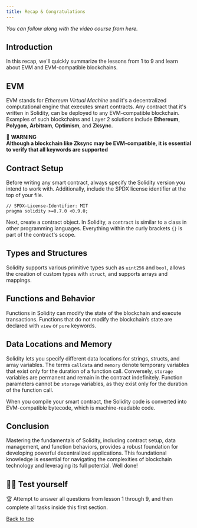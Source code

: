 ```yaml
---
title: Recap & Congratulations
---
```


_You can follow along with the video course from here._

<a name="top"></a>
## Introduction
In this recap, we'll quickly summarize the lessons from 1 to 9 and learn about EVM and EVM-compatible blockchains.

##  EVM
EVM stands for *Ethereum Virtual Machine* and it's a decentralized computational engine that executes smart contracts.
Any contract that it's written in Solidity, can be deployed to any EVM-compatible blockchain. Examples of such blockchains and Layer 2 solutions include **Ethereum**, **Polygon**, **Arbitram**, **Optimism**, and **Zksync**. 

🚧 **WARNING** <br>
**Although a blockchain like Zksync may be EVM-compatible, it is essential to verify that all keywords are supported**

## Contract Setup
Before writing any smart contract, always specify the Solidity version you intend to work with. Additionally, include the SPDX license identifier at the top of your file.

```solidity
// SPDX-License-Identifier: MIT
pragma solidity >=0.7.0 <0.9.0;
```

Next, create a contract object. In Solidity, a `contract` is similar to a class in other programming languages. Everything within the curly brackets `{}` is part of the contract's scope.

## Types and Structures
Solidity supports various primitive types such as `uint256` and `bool`, allows the creation of custom types with `struct`, and supports arrays and mappings.

## Functions and Behavior
Functions in Solidity can modify the state of the blockchain and execute transactions. Functions that do not modify the blockchain’s state are declared with `view` or `pure` keywords.

## Data Locations and Memory
Solidity lets you specify different data locations for strings, structs, and array variables. The terms `calldata` and `memory` denote temporary variables that exist only for the duration of a function call. Conversely, `storage` variables are permanent and remain in the contract indefinitely. Function parameters cannot be `storage` variables, as they exist only for the duration of the function call.

When you compile your smart contract, the Solidity code is converted into EVM-compatible bytecode, which is machine-readable code.

## Conclusion
Mastering the fundamentals of Solidity, including contract setup, data management, and function behaviors, provides a robust foundation for developing powerful decentralized applications. This foundational knowledge is essential for navigating the complexities of blockchain technology and leveraging its full potential. Well done!

## 🧑‍💻 Test yourself
🏆 Attempt to answer all questions from lesson 1 through 9, and then complete all tasks inside this first section.

[Back to top](#top)

